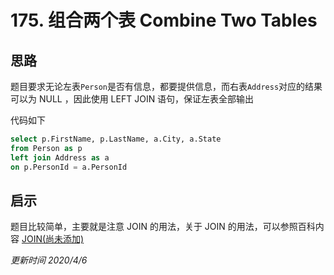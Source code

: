 # 175. 组合两个表 Combine Two Tables
## 思路
题目要求无论左表`Person`是否有信息，都要提供信息，而右表`Address`对应的结果可以为 NULL ，因此使用 LEFT JOIN 语句，保证左表全部输出

代码如下
```sql
select p.FirstName, p.LastName, a.City, a.State
from Person as p
left join Address as a
on p.PersonId = a.PersonId
```

## 启示
题目比较简单，主要就是注意 JOIN 的用法，关于 JOIN 的用法，可以参照百科内容
[JOIN(尚未添加)]()

*更新时间 2020/4/6*
